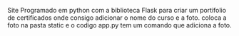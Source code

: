 Site Programado em python com a biblioteca Flask para criar um portifolio de certificados onde consigo adicionar o nome do curso e a foto. coloca a foto na pasta static e o codigo app.py tem um comando que adiciona a foto.
